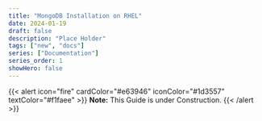 ```yaml
---
title: "MongoDB Installation on RHEL"
date: 2024-01-19
draft: false
description: "Place Holder"
tags: ["new", "docs"]
series: ["Documentation"]
series_order: 1
showHero: false
---
```


{{< alert icon="fire" cardColor="#e63946" iconColor="#1d3557" textColor="#f1faee" >}}
**Note:** This Guide is under Construction.
{{< /alert >}}
